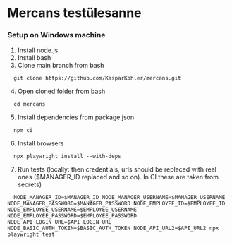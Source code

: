 # Mercans testülesanne
### Setup on Windows machine
1. Install node.js
2. Install bash
3. Clone main branch from bash
```console
  git clone https://github.com/KasparKohler/mercans.git
```
4. Open cloned folder from bash
```console
  cd mercans
```
5. Install dependencies from package.json
```console
  npm ci
```
6. Install browsers
```console
  npx playwright install --with-deps
```
7. Run tests (locally: then credentials, urls should be replaced with real ones ($MANAGER_ID replaced and so on). In CI these are taken from secrets)
```console
  NODE_MANAGER_ID=$MANAGER_ID NODE_MANAGER_USERNAME=$MANAGER_USERNAME NODE_MANAGER_PASSWORD=$MANAGER_PASSWORD NODE_EMPLOYEE_ID=$EMPLOYEE_ID NODE_EMPLOYEE_USERNAME=$EMPLOYEE_USERNAME NODE_EMPLOYEE_PASSWORD=$EMPLOYEE_PASSWORD NODE_API_LOGIN_URL=$API_LOGIN_URL NODE_BASIC_AUTH_TOKEN=$BASIC_AUTH_TOKEN NODE_API_URL2=$API_URL2 npx playwright test
```